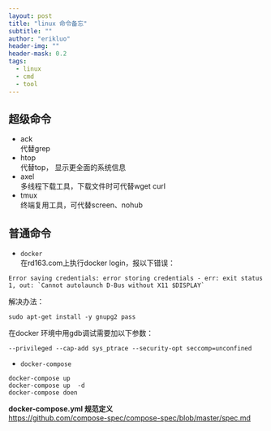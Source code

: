 ```yaml
---
layout: post
title: "linux 命令备忘"
subtitle: ""
author: "erikluo"
header-img: ""
header-mask: 0.2
tags:
  - linux
  - cmd
  - tool
---
```



## 超级命令

- ack <br> 
 代替grep
- htop <br>
 代替top， 显示更全面的系统信息
- axel <br>
多线程下载工具，下载文件时可代替wget curl
- tmux <br>
终端复用工具，可代替screen、nohub

## 普通命令

- `docker`<br>
在rd163.com上执行docker login，报以下错误：
```
Error saving credentials: error storing credentials - err: exit status 1, out: `Cannot autolaunch D-Bus without X11 $DISPLAY`
```
解决办法：
```
sudo apt-get install -y gnupg2 pass
```
在docker 环境中用gdb调试需要加以下参数：
```
--privileged --cap-add sys_ptrace --security-opt seccomp=unconfined
```

- `docker-compose`<br>
```
docker-compose up
docker-compose up  -d
docker-compose doen
```
**docker-compose.yml 规范定义**<br>
<https://github.com/compose-spec/compose-spec/blob/master/spec.md><br>



 

